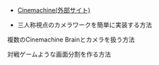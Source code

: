 

+ [Cinemachine(外部サイト)](https://light11.hatenadiary.com/entry/2019/10/24/220542)

+ 三人称視点のカメラワークを簡単に実装する方法

複数のCinemachine Brainとカメラを扱う方法

 対戦ゲームような画面分割を作る方法
